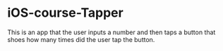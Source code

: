 # iOS-course-Tapper
This is an app that the user inputs a number and then taps a button that shoes how many times did the user tap the button.
